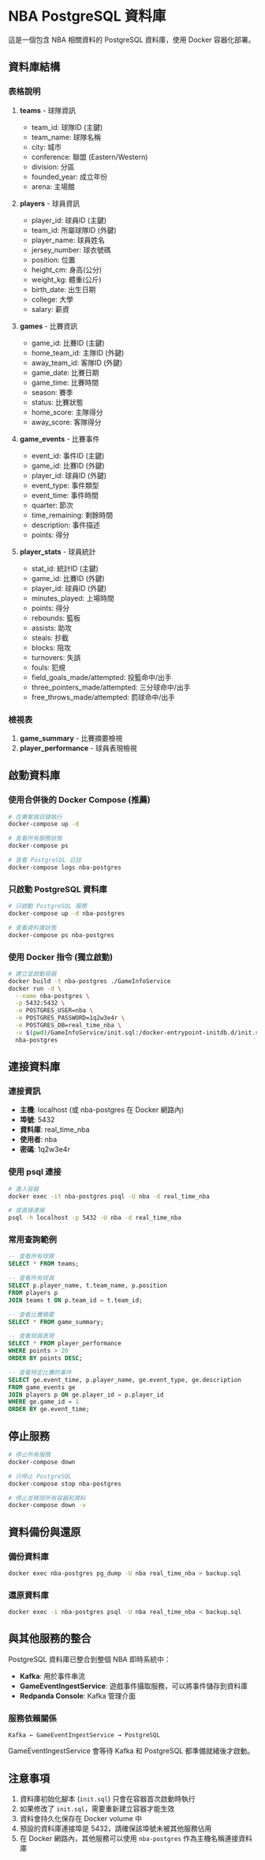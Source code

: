 # NBA PostgreSQL 資料庫

這是一個包含 NBA 相關資料的 PostgreSQL 資料庫，使用 Docker 容器化部署。

## 資料庫結構

### 表格說明

1. **teams** - 球隊資訊
   - team_id: 球隊ID (主鍵)
   - team_name: 球隊名稱
   - city: 城市
   - conference: 聯盟 (Eastern/Western)
   - division: 分區
   - founded_year: 成立年份
   - arena: 主場館

2. **players** - 球員資訊
   - player_id: 球員ID (主鍵)
   - team_id: 所屬球隊ID (外鍵)
   - player_name: 球員姓名
   - jersey_number: 球衣號碼
   - position: 位置
   - height_cm: 身高(公分)
   - weight_kg: 體重(公斤)
   - birth_date: 出生日期
   - college: 大學
   - salary: 薪資

3. **games** - 比賽資訊
   - game_id: 比賽ID (主鍵)
   - home_team_id: 主隊ID (外鍵)
   - away_team_id: 客隊ID (外鍵)
   - game_date: 比賽日期
   - game_time: 比賽時間
   - season: 賽季
   - status: 比賽狀態
   - home_score: 主隊得分
   - away_score: 客隊得分

4. **game_events** - 比賽事件
   - event_id: 事件ID (主鍵)
   - game_id: 比賽ID (外鍵)
   - player_id: 球員ID (外鍵)
   - event_type: 事件類型
   - event_time: 事件時間
   - quarter: 節次
   - time_remaining: 剩餘時間
   - description: 事件描述
   - points: 得分

5. **player_stats** - 球員統計
   - stat_id: 統計ID (主鍵)
   - game_id: 比賽ID (外鍵)
   - player_id: 球員ID (外鍵)
   - minutes_played: 上場時間
   - points: 得分
   - rebounds: 籃板
   - assists: 助攻
   - steals: 抄截
   - blocks: 阻攻
   - turnovers: 失誤
   - fouls: 犯規
   - field_goals_made/attempted: 投籃命中/出手
   - three_pointers_made/attempted: 三分球命中/出手
   - free_throws_made/attempted: 罰球命中/出手

### 檢視表

1. **game_summary** - 比賽摘要檢視
2. **player_performance** - 球員表現檢視

## 啟動資料庫

### 使用合併後的 Docker Compose (推薦)

```bash
# 在專案根目錄執行
docker-compose up -d

# 查看所有服務狀態
docker-compose ps

# 查看 PostgreSQL 日誌
docker-compose logs nba-postgres
```

### 只啟動 PostgreSQL 資料庫

```bash
# 只啟動 PostgreSQL 服務
docker-compose up -d nba-postgres

# 查看資料庫狀態
docker-compose ps nba-postgres
```

### 使用 Docker 指令 (獨立啟動)

```bash
# 建立並啟動容器
docker build -t nba-postgres ./GameInfoService
docker run -d \
  --name nba-postgres \
  -p 5432:5432 \
  -e POSTGRES_USER=nba \
  -e POSTGRES_PASSWORD=1q2w3e4r \
  -e POSTGRES_DB=real_time_nba \
  -v $(pwd)/GameInfoService/init.sql:/docker-entrypoint-initdb.d/init.sql \
  nba-postgres
```

## 連接資料庫

### 連接資訊
- **主機**: localhost (或 nba-postgres 在 Docker 網路內)
- **埠號**: 5432
- **資料庫**: real_time_nba
- **使用者**: nba
- **密碼**: 1q2w3e4r

### 使用 psql 連接

```bash
# 進入容器
docker exec -it nba-postgres psql -U nba -d real_time_nba

# 或直接連接
psql -h localhost -p 5432 -U nba -d real_time_nba
```

### 常用查詢範例

```sql
-- 查看所有球隊
SELECT * FROM teams;

-- 查看所有球員
SELECT p.player_name, t.team_name, p.position 
FROM players p 
JOIN teams t ON p.team_id = t.team_id;

-- 查看比賽摘要
SELECT * FROM game_summary;

-- 查看球員表現
SELECT * FROM player_performance 
WHERE points > 20 
ORDER BY points DESC;

-- 查看特定比賽的事件
SELECT ge.event_time, p.player_name, ge.event_type, ge.description
FROM game_events ge
JOIN players p ON ge.player_id = p.player_id
WHERE ge.game_id = 1
ORDER BY ge.event_time;
```

## 停止服務

```bash
# 停止所有服務
docker-compose down

# 只停止 PostgreSQL
docker-compose stop nba-postgres

# 停止並移除所有容器和資料
docker-compose down -v
```

## 資料備份與還原

### 備份資料庫

```bash
docker exec nba-postgres pg_dump -U nba real_time_nba > backup.sql
```

### 還原資料庫

```bash
docker exec -i nba-postgres psql -U nba real_time_nba < backup.sql
```

## 與其他服務的整合

PostgreSQL 資料庫已整合到整個 NBA 即時系統中：

- **Kafka**: 用於事件串流
- **GameEventIngestService**: 遊戲事件攝取服務，可以將事件儲存到資料庫
- **Redpanda Console**: Kafka 管理介面

### 服務依賴關係

```
Kafka ← GameEventIngestService → PostgreSQL
```

GameEventIngestService 會等待 Kafka 和 PostgreSQL 都準備就緒後才啟動。

## 注意事項

1. 資料庫初始化腳本 (`init.sql`) 只會在容器首次啟動時執行
2. 如果修改了 `init.sql`，需要重新建立容器才能生效
3. 資料會持久化保存在 Docker volume 中
4. 預設的資料庫連接埠是 5432，請確保該埠號未被其他服務佔用
5. 在 Docker 網路內，其他服務可以使用 `nba-postgres` 作為主機名稱連接資料庫 